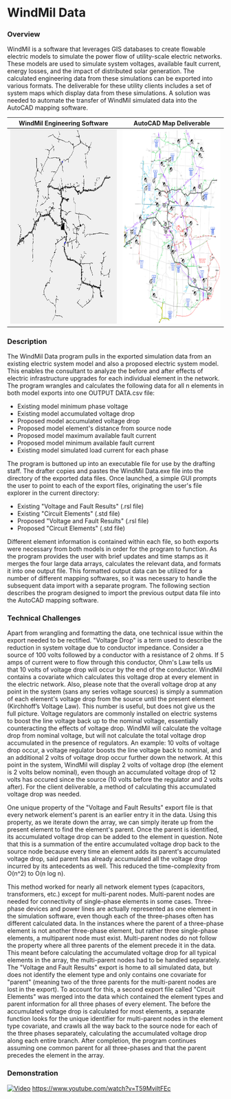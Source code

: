 # WindMil Data

### Overview
WindMil is a software that leverages GIS databases to create flowable electric models to simulate the power flow of utility-scale electric networks.  These models are used to simulate system voltages, available fault current, energy losses, and the impact of distributed solar generation.  The calculated engineering data from these simulations can be exported into various formats.  The deliverable for these utility clients includes a set of system maps which display data from these simulations.  A solution was needed to automate the transfer of WindMil simulated data into the AutoCAD mapping software.

| WindMil Engineering Software |  AutoCAD Map Deliverable  |
| --- | --- |
| <img src="https://github.com/alexheilman/WindMilData/blob/master/Electric%20System%20-%20WindMil.PNG?raw=true" width="402" height="451">  |  <img src="https://github.com/alexheilman/WindMilData/blob/master/Electric%20System%20-%20Map%20Deliverable.PNG?raw=true" width="368" height="451"> |

### Description
The WindMil Data program pulls in the exported simulation data from an existing electric system model and also a proposed electric system model.  This enables the consultant to analyze the before and after effects of electric infrastructure upgrades for each individual element in the network. The program wrangles and calculates the following data for all n elements in both model exports into one OUTPUT DATA.csv file:
- Existing model minimum phase voltage
- Existing model accumulated voltage drop
- Proposed model accumulated voltage drop
- Proposed model element's distance from source node
- Proposed model maximum available fault current
- Proposed model minimum available fault current
- Existing model simulated load current for each phase

The program is buttoned up into an executable file for use by the drafting staff.  The drafter copies and pastes the WindMil Data.exe file into the directory of the exported data files.  Once launched, a simple GUI prompts the user to point to each of the export files, originating the user's file explorer in the current directory:
- Existing "Voltage and Fault Results" (.rsl file)
- Existing "Circuit Elements" (.std file)
- Proposed "Voltage and Fault Results" (.rsl file)
- Proposed "Circuit Elements" (.std file)

Different element information is contained within each file, so both exports were necessary from both models in order for the program to function.  As the program provides the user with brief updates and time stamps as it merges the four large data arrays, calculates the relevant data, and formats it into one output file.  This formatted output data can be utilized for a number of different mapping softwares, so it was necessary to handle the subsequent data import with a separate program.  The following section describes the program designed to import the previous output data file into the AutoCAD mapping software.

### Technical Challenges
Apart from wrangling and formatting the data, one technical issue within the export needed to be rectified.  "Voltage Drop" is a term used to describe the reduction in system voltage due to conductor impedance.  Consider a source of 100 volts followed by a conductor with a resistance of 2 ohms.  If 5 amps of current were to flow through this conductor, Ohm's Law tells us that 10 volts of voltage drop will occur by the end of the conductor.  WindMil contains a covariate which calculates this voltage drop at every element in the electric network.  Also, please note that the overall voltage drop at any point in the system (sans any series voltage sources) is simply a summation of each element's voltage drop from the source until the present element (Kirchhoff’s Voltage Law). This number is useful, but does not give us the full picture.  Voltage regulators are commonly installed on electric systems to boost the line voltage back up to the nominal voltage, essentially counteracting the effects of voltage drop.  WindMil will calculate the voltage drop from nominal voltage, but will not calculate the total voltage drop accumulated in the presence of regulators. An example: 10 volts of voltage drop occur, a voltage regulator boosts the line voltage back to nominal, and an additional 2 volts of voltage drop occur further down the network.  At this point in the system, WindMil will display 2 volts of voltage drop (the element is 2 volts below nominal), even though an accumulated voltage drop of 12 volts has occured since the source (10 volts before the regulator and 2 volts after).  For the client deliverable, a method of calculating this accumulated voltage drop was needed.

One unique property of the "Voltage and Fault Results" export file is that every network element's parent is an earlier entry it in the data.  Using this property, as we iterate down the array, we can simply iterate up from the present element to find the element's parent. Once the parent is identified, its accumulated voltage drop can be added to the element in question.  Note that this is a summation of the entire accumulated voltage drop back to the source node because every time an element adds its parent's accumulated voltage drop, said parent has already accumulated all the voltage drop incurred by its antecedents as well.  This reduced the time-complexity from O(n^2) to O(n log n).

This method worked for nearly all network element types (capacitors, transformers, etc.) except for multi-parent nodes.  Multi-parent nodes are needed for connectivity of single-phase elements in some cases. Three-phase devices and power lines are actually represented as one element in the simulation software, even though each of the three-phases often has different calculated data. In the instances where the parent of a three-phase element is not another three-phase element, but rather three single-phase elements, a multiparent node must exist. Multi-parent nodes do not follow the property where all three parents of the element precede it in the data. This meant before calculating the accumulated voltage drop for all typical elements in the array, the multi-parent nodes had to be handled separately. The "Voltage and Fault Results" export is home to all simulated data, but does not identify the element type and only contains one covariate for "parent" (meaning two of the three parents for the multi-parent nodes are lost in the export).  To account for this, a second export file called "Circuit Elements" was merged into the data which contained the element types and parent information for all three phases of every element.  The before the accumulated voltage drop is calculated for most elements, a separate function looks for the unique identifier for multi-parent nodes in the element type covariate, and crawls all the way back to the source node for each of the three phases separately, calculating the accumulated voltage drop along each entire branch.  After completion, the program continues assuming one common parent for all three-phases and that the parent precedes the element in the array.

### Demonstration
[![Video](https://www.youtube.com/watch?v=T59MviltFEc/0.jpg)](https://www.youtube.com/watch?v=T59MviltFEc)
https://www.youtube.com/watch?v=T59MviltFEc
